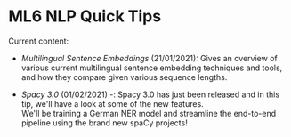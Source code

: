 # ML6 NLP Quick Tips

Current content:

-  _Multilingual Sentence Embeddings_ (21/01/2021):
Gives an overview of various current multilingual sentence embedding techniques and tools, and
how they compare given various sequence lengths.

-  _Spacy 3.0_ (01/02/2021) -:
Spacy 3.0 has just been released and in this tip, we'll have a look at some of the new features.  
We'll be training a German NER model and streamline the end-to-end pipeline using the brand new spaCy projects!
